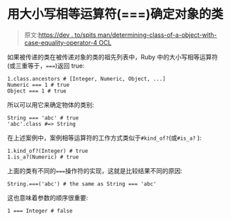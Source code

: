 # 用大小写相等运算符(===)确定对象的类

> 原文:[https://dev . to/spits man/determining-class-of-a-object-with-case-equality-operator-4 OCL](https://dev.to/spitsman/determining-class-of-an-object-with-case-equality-operator-4ocl)

如果被传递的类在被传递对象的类的祖先列表中，Ruby 中的大小写相等运算符(或三重等于，`===`)返回 true:

```
1.class.ancestors # [Integer, Numeric, Object, ...]
Numeric === 1 # true
Object === 1 # true 
```

所以可以用它来确定物体的类别:

```
String === 'abc' # true
'abc'.class #=> String 
```

在上述案例中，案例相等运算符的工作方式类似于`#kind_of?`(或`#is_a?` ):

```
1.kind_of?(Integer) # true
1.is_a?(Numeric) # true 
```

上面的类有不同的`===`操作符的实现，这就是比较结果不同的原因:

```
String.===('abc') # the same as String === 'abc' 
```

这也意味着参数的顺序很重要:

```
1 === Integer # false 
```